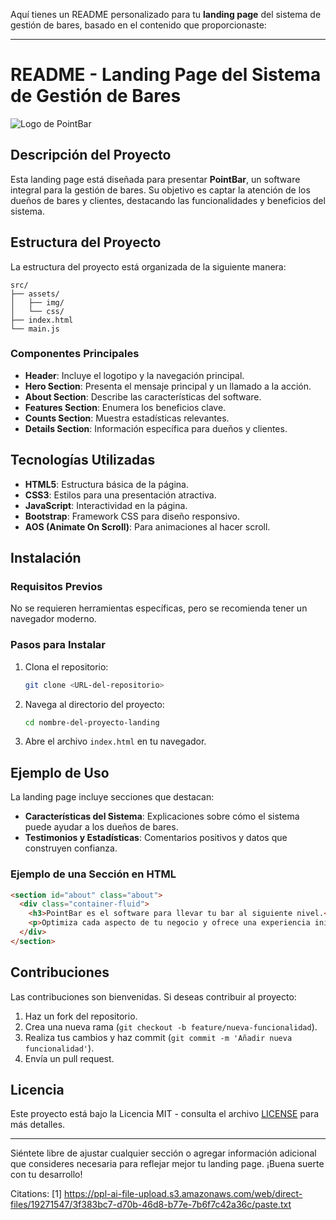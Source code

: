 Aquí tienes un README personalizado para tu **landing page** del sistema de gestión de bares, basado en el contenido que proporcionaste:

---

# README - Landing Page del Sistema de Gestión de Bares

![Logo de PointBar](https://i.postimg.cc/pVnsYgWV/landingpage-preview.png)

## Descripción del Proyecto

Esta landing page está diseñada para presentar **PointBar**, un software integral para la gestión de bares. Su objetivo es captar la atención de los dueños de bares y clientes, destacando las funcionalidades y beneficios del sistema.

## Estructura del Proyecto

La estructura del proyecto está organizada de la siguiente manera:

```
src/
├── assets/
│   ├── img/
│   └── css/
├── index.html
└── main.js
```

### Componentes Principales

- **Header**: Incluye el logotipo y la navegación principal.
- **Hero Section**: Presenta el mensaje principal y un llamado a la acción.
- **About Section**: Describe las características del software.
- **Features Section**: Enumera los beneficios clave.
- **Counts Section**: Muestra estadísticas relevantes.
- **Details Section**: Información específica para dueños y clientes.

## Tecnologías Utilizadas

- **HTML5**: Estructura básica de la página.
- **CSS3**: Estilos para una presentación atractiva.
- **JavaScript**: Interactividad en la página.
- **Bootstrap**: Framework CSS para diseño responsivo.
- **AOS (Animate On Scroll)**: Para animaciones al hacer scroll.

## Instalación

### Requisitos Previos

No se requieren herramientas específicas, pero se recomienda tener un navegador moderno.

### Pasos para Instalar

1. Clona el repositorio:
   ```bash
   git clone <URL-del-repositorio>
   ```

2. Navega al directorio del proyecto:
   ```bash
   cd nombre-del-proyecto-landing
   ```

3. Abre el archivo `index.html` en tu navegador.

## Ejemplo de Uso

La landing page incluye secciones que destacan:

- **Características del Sistema**: Explicaciones sobre cómo el sistema puede ayudar a los dueños de bares.
- **Testimonios y Estadísticas**: Comentarios positivos y datos que construyen confianza.

### Ejemplo de una Sección en HTML

```html
<section id="about" class="about">
  <div class="container-fluid">
    <h3>PointBar es el software para llevar tu bar al siguiente nivel.</h3>
    <p>Optimiza cada aspecto de tu negocio y ofrece una experiencia inigualable a tus clientes.</p>
  </div>
</section>
```

## Contribuciones

Las contribuciones son bienvenidas. Si deseas contribuir al proyecto:

1. Haz un fork del repositorio.
2. Crea una nueva rama (`git checkout -b feature/nueva-funcionalidad`).
3. Realiza tus cambios y haz commit (`git commit -m 'Añadir nueva funcionalidad'`).
4. Envía un pull request.

## Licencia

Este proyecto está bajo la Licencia MIT - consulta el archivo [LICENSE](LICENSE) para más detalles.

---

Siéntete libre de ajustar cualquier sección o agregar información adicional que consideres necesaria para reflejar mejor tu landing page. ¡Buena suerte con tu desarrollo!

Citations:
[1] https://ppl-ai-file-upload.s3.amazonaws.com/web/direct-files/19271547/3f383bc7-d70b-46d8-b77e-7b6f7c42a36c/paste.txt